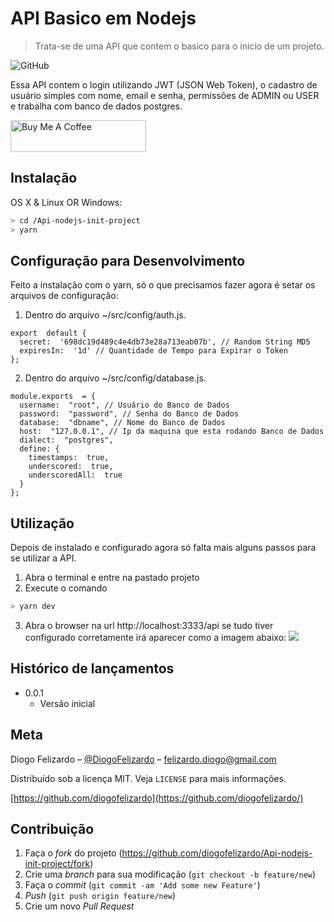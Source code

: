 
# API Basico em Nodejs
> Trata-se de uma API que contem o basico para o inicio de um projeto.

![GitHub](https://img.shields.io/github/license/diogofelizardo/Admin-react-init-project)

Essa API contem o login utilizando JWT (JSON Web Token), o cadastro de usuário simples com nome, email e senha, permissões de ADMIN ou USER e trabalha com banco de dados postgres.

<a href="https://www.buymeacoffee.com/ucGBgdf" target="_blank"><img src="https://cdn.buymeacoffee.com/buttons/arial-violet.png" alt="Buy Me A Coffee" style="height: 51px !important;width: 217px !important;" ></a>

## Instalação

OS X & Linux OR Windows:

```sh
> cd /Api-nodejs-init-project
> yarn
```

## Configuração para Desenvolvimento

Feito a instalação com o yarn, só o que precisamos fazer agora é setar os arquivos de configuração:

 1. Dentro do arquivo ~/src/config/auth.js.
```nodejs
export  default {
  secret:  '698dc19d489c4e4db73e28a713eab07b', // Random String MD5
  expiresIn:  '1d' // Quantidade de Tempo para Expirar o Token
};
```
 2. Dentro do arquivo ~/src/config/database.js.

```nodejs
module.exports  = {
  username:  "root", // Usuário do Banco de Dados
  password:  "password", // Senha do Banco de Dados
  database:  "dbname", // Nome do Banco de Dados
  host:  "127.0.0.1", // Ip da maquina que esta rodando Banco de Dados
  dialect:  "postgres",
  define: {
    timestamps:  true,
    underscored:  true,
    underscoredAll:  true
  }
};
```
## Utilização
Depois de instalado e configurado agora só falta mais alguns passos para se utilizar a API.

 1. Abra o terminal e entre na pastado projeto
 2. Execute o comando
```sh
> yarn dev
```
 3. Abra o browser na url http://localhost:3333/api se tudo tiver configurado corretamente irá aparecer como a imagem abaixo: 
 ![](../header.png)

## Histórico de lançamentos
* 0.0.1
    * Versão inicial

## Meta

Diogo Felizardo – [@DiogoFelizardo](https://twitter.com/...) – felizardo.diogo@gmail.com

Distribuído sob a licença MIT. Veja `LICENSE` para mais informações.

[https://github.com/diogofelizardo](https://github.com/diogofelizardo/)

## Contribuição

1. Faça o _fork_ do projeto (<https://github.com/diogofelizardo/Api-nodejs-init-project/fork>)
2. Crie uma _branch_ para sua modificação (`git checkout -b feature/new`)
3. Faça o _commit_ (`git commit -am 'Add some new Feature'`)
4. _Push_ (`git push origin feature/new`)
5. Crie um novo _Pull Request_
